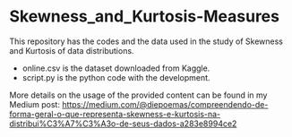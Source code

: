 # Skewness_and_Kurtosis-Measures

This repository has the codes and the data used in the study of Skewness and Kurtosis of data distributions. 

* online.csv is the dataset downloaded from Kaggle.
* script.py is the python code with the development.


More details on the usage of the provided content can be found in my Medium post: https://medium.com/@diepoemas/compreendendo-de-forma-geral-o-que-representa-skewness-e-kurtosis-na-distribui%C3%A7%C3%A3o-de-seus-dados-a283e8994ce2


